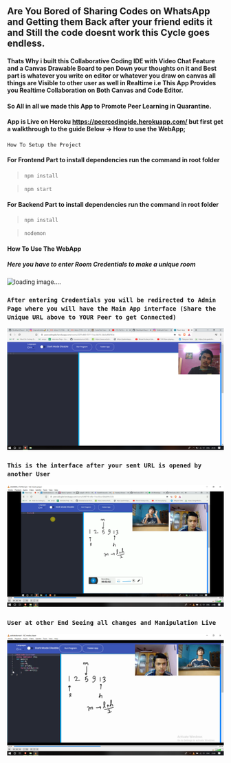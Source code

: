 

## **Are You Bored of Sharing Codes on WhatsApp and Getting them Back after your friend edits it and Still the code doesnt work this Cycle goes endless.**

#### Thats Why i built this Collaborative Coding IDE with Video Chat Feature and a Canvas Drawable Board to pen Down your thoughts on it and Best part is whatever you write on editor or whatever you draw on canvas all things are Visible to other user as well in Realtime i.e This App Provides you Realtime Collaboration on Both Canvas and Code Editor.
#### So All in all we made this App to Promote Peer Learning in Quarantine.

#### App is Live on Heroku https://peercodingide.herokuapp.com/ but first get a walkthrough to the guide Below -> How to use the WebApp;
`How To Setup the Project`

#### For Frontend Part to install dependencies run the command in root folder
> `npm install`

> `npm start`

#### For Backend Part to install dependencies run the command in root folder

> `npm install`

> `nodemon`

#### How To Use The WebApp

##### Here you have to enter Room Credentials to make a unique room 

 ![loading image....](https://github.com/SubhamChoudhary/HackFinity_Submission/blob/master/Developement_Shots/Screenshot%20(242).png)
 
### `After entering Credentials you will be redirected to Admin Page where you will have the Main App interface (Share the Unique URL above to YOUR Peer to get Connected)`
  
![loading image....](https://github.com/ShubhamChaudharyy/PeerCode_IDE/blob/master/Developement_Shots/Screenshot%20(255).png)

### `This is the interface after your sent URL is opened by another User`

![loading image....](https://github.com/ShubhamChaudharyy/PeerCode_IDE/blob/master/Developement_Shots/Screenshot%20(252).png)

### `User at other End Seeing all changes and Manipulation Live`

![loading image....](https://github.com/ShubhamChaudharyy/PeerCode_IDE/blob/master/Developement_Shots/Screenshot%20(250).png)




